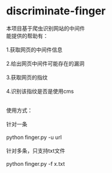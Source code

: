 # discriminate-finger

本项目基于爬虫识别网站的中间件
<br>能提供的帮助有：</br>
<br>1.获取网页的中间件信息</br>
<br>2.给出网页中间件可能存在的漏洞</br>
<br>3.获取网页的指纹</br>
<br>4.识别该指纹是否是使用cms</br>


<br>使用方式：</br>
<br>针对一条</br>
<br>python finger.py -u url</br>
<br>针对多条，只支持txt文件</br>
<br>python finger.py -f x.txt</br>




